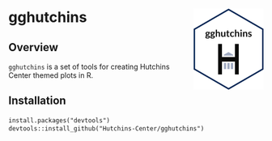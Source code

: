 # gghutchins <img src="man/figures/hex.png" align="right" height="160"/>

## Overview

`gghutchins` is a set of tools for creating Hutchins Center themed plots in R. 

## Installation

```
install.packages("devtools")
devtools::install_github("Hutchins-Center/gghutchins")
```


